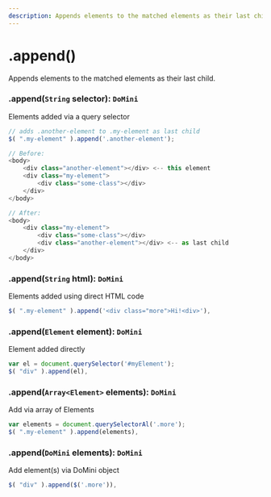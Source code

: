 ```yaml
---
description: Appends elements to the matched elements as their last child.
---
```


# .append()

Appends elements to the matched elements as their last child.

### .append(``String`` selector): ``DoMini``
Elements added via a query selector

```javascript
// adds .another-element to .my-element as last child
$( ".my-element" ).append('.another-element');

// Before:
<body>
    <div class="another-element"></div> <-- this element
    <div class="my-element">
        <div class="some-class"></div>
    </div>
</body>   

// After:
<body>
    <div class="my-element">
        <div class="some-class"></div>
        <div class="another-element"></div> <-- as last child
    </div>
</body> 
```

### .append(``String`` html): ``DoMini``
Elements added using direct HTML code

```javascript
$( ".my-element" ).append('<div class="more">Hi!<div>'),
```

### .append(``Element`` element): ``DoMini``
Element added directly

```javascript
var el = document.querySelector('#myElement');
$( "div" ).append(el),
```

### .append(``Array<Element>`` elements): ``DoMini``
Add via array of Elements

```javascript
var elements = document.querySelectorAl('.more');
$( ".my-element" ).append(elements),
```

### .append(``DoMini`` elements): ``DoMini``
Add element(s) via DoMini object

```javascript
$( "div" ).append($('.more')),
```